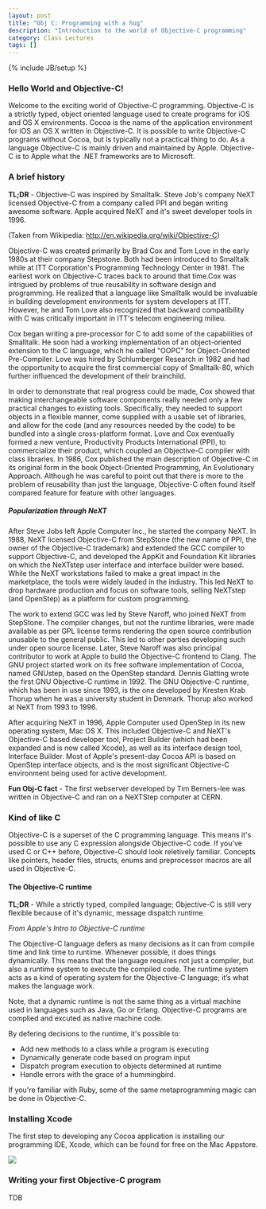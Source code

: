 ```yaml
---
layout: post
title: "Obj C: Programming with a hug"
description: "Introduction to the world of Objective-C programming"
category: Class Lectures 
tags: []
---
```

{% include JB/setup %}

### Hello World and Objective-C!
Welcome to the exciting world of Objective-C programming. Objective-C is a strictly typed, object oriented language used to create
programs for iOS and OS X environments. Cocoa is the name of the application environment for iOS an OS X written in Objective-C. It is possible to write Objective-C programs without Cocoa, but is typically not a practical thing to do. As a language Objective-C is mainly driven and maintained by Apple. Objective-C is to Apple what the .NET frameworks are to Microsoft.


### A brief history

**TL;DR** - Objective-C was inspired by Smalltalk. Steve Job's company NeXT
licensed Objective-C from a company called PPI and began writing awesome software. Apple acquired NeXT
and it's sweet developer tools in 1996. 

(Taken from Wikipedia: http://en.wikipedia.org/wiki/Objective-C)

Objective-C was created primarily by Brad Cox and Tom Love in the early 1980s at their company Stepstone. Both had been introduced to Smalltalk while at ITT Corporation's Programming Technology Center in 1981. The earliest work on Objective-C traces back to around that time.Cox was intrigued by problems of true reusability in software design and programming. He realized that a language like Smalltalk would be invaluable in building development environments for system developers at ITT. However, he and Tom Love also recognized that backward compatibility with C was critically important in ITT's telecom engineering milieu.

Cox began writing a pre-processor for C to add some of the capabilities of Smalltalk. He soon had a working implementation of an object-oriented extension to the C language, which he called "OOPC" for Object-Oriented Pre-Compiler. Love was hired by Schlumberger Research in 1982 and had the opportunity to acquire the first commercial copy of Smalltalk-80, which further influenced the development of their brainchild.

In order to demonstrate that real progress could be made, Cox showed that making interchangeable software components really needed only a few practical changes to existing tools. Specifically, they needed to support objects in a flexible manner, come supplied with a usable set of libraries, and allow for the code (and any resources needed by the code) to be bundled into a single cross-platform format.
Love and Cox eventually formed a new venture, Productivity Products International (PPI), to commercialize their product, which coupled an Objective-C compiler with class libraries. In 1986, Cox published the main description of Objective-C in its original form in the book Object-Oriented Programming, An Evolutionary Approach. Although he was careful to point out that there is more to the problem of reusability than just the language, Objective-C often found itself compared feature for feature with other languages.

##### Popularization through NeXT
After Steve Jobs left Apple Computer Inc., he started the company NeXT. In 1988, NeXT licensed Objective-C from StepStone (the new name of PPI, the owner of the Objective-C trademark) and extended the GCC compiler to support Objective-C, and developed the AppKit and Foundation Kit libraries on which the NeXTstep user interface and interface builder were based. While the NeXT workstations failed to make a great impact in the marketplace, the tools were widely lauded in the industry. This led NeXT to drop hardware production and focus on software tools, selling NeXTstep (and OpenStep) as a platform for custom programming.

The work to extend GCC was led by Steve Naroff, who joined NeXT from StepStone. The compiler changes, but not the runtime libraries, were made available as per GPL license terms rendering the open source contribution unusable to the general public. This led to other parties developing such under open source license. Later, Steve Naroff was also principal contributor to work at Apple to build the Objective-C frontend to Clang.
The GNU project started work on its free software implementation of Cocoa, named GNUstep, based on the OpenStep standard. Dennis Glatting wrote the first GNU Objective-C runtime in 1992. The GNU Objective-C runtime, which has been in use since 1993, is the one developed by Kresten Krab Thorup when he was a university student in Denmark. Thorup also worked at NeXT from 1993 to 1996.

After acquiring NeXT in 1996, Apple Computer used OpenStep in its new operating system, Mac OS X. This included Objective-C and NeXT's Objective-C based developer tool, Project Builder (which had been expanded and is now called Xcode), as well as its interface design tool, Interface Builder. Most of Apple's present-day Cocoa API is based on OpenStep interface objects, and is the most significant Objective-C environment being used for active development.

**Fun Obj-C fact** - The first webserver developed by Tim Berners-lee was written
in Objective-C and ran on a NeXTStep computer at CERN.

### Kind of like C
Objective-C is a superset of the C programming language. This means it's possible to use any C expression alongside Objective-C code. If you've used C or C++ before, Objective-C should look reletively familiar. Concepts like pointers, header files, structs, enums and preprocessor macros are all used in Objective-C.

#### The Objective-C runtime
**TL;DR** - While a strictly typed, compiled language; Objective-C is still
very flexible because of it's dynamic, message dispatch runtime.

*From Apple's Intro to Objective-C runtime*

The Objective-C language defers as many decisions as it can from compile time and link time to runtime. Whenever possible, it does things dynamically. This means that the language requires not just a compiler, but also a runtime system to execute the compiled code. The runtime system acts as a kind of operating system for the Objective-C language; it’s what makes the language work.

Note, that a dynamic runtime is not the same thing as a virtual machine used in
languages such as Java, Go or Erlang. Objective-C programs are complied and
excuted as native machine code.

By defering decisions to the runtime, it's possible to:
- Add new methods to a class while a program is executing
- Dynamically generate code based on program input
- Dispatch program execution to objects determined at runtime
- Handle errors with the grace of a hummingbird.

If you're familiar with Ruby, some of the same metaprogramming magic can be
done in Objective-C.

### Installing Xcode
The first step to developing any Cocoa application is installing our
programming IDE, Xcode, which can be found for free on the Mac Appstore.

![](/MMC-iOS/images/Lecture1/xcode-install.png)


### Writing your first Objective-C program
TDB


